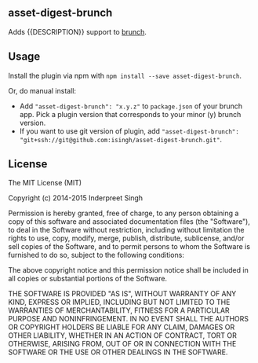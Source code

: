 ## asset-digest-brunch
Adds {{DESCRIPTION}} support to
[brunch](http://brunch.io).

## Usage
Install the plugin via npm with `npm install --save asset-digest-brunch`.

Or, do manual install:

* Add `"asset-digest-brunch": "x.y.z"` to `package.json` of your brunch app.
  Pick a plugin version that corresponds to your minor (y) brunch version.
* If you want to use git version of plugin, add
`"asset-digest-brunch": "git+ssh://git@github.com:isingh/asset-digest-brunch.git"`.

## License

The MIT License (MIT)

Copyright (c) 2014-2015 Inderpreet Singh

Permission is hereby granted, free of charge, to any person obtaining a copy
of this software and associated documentation files (the "Software"), to deal
in the Software without restriction, including without limitation the rights
to use, copy, modify, merge, publish, distribute, sublicense, and/or sell
copies of the Software, and to permit persons to whom the Software is
furnished to do so, subject to the following conditions:

The above copyright notice and this permission notice shall be included in
all copies or substantial portions of the Software.

THE SOFTWARE IS PROVIDED "AS IS", WITHOUT WARRANTY OF ANY KIND, EXPRESS OR
IMPLIED, INCLUDING BUT NOT LIMITED TO THE WARRANTIES OF MERCHANTABILITY,
FITNESS FOR A PARTICULAR PURPOSE AND NONINFRINGEMENT. IN NO EVENT SHALL THE
AUTHORS OR COPYRIGHT HOLDERS BE LIABLE FOR ANY CLAIM, DAMAGES OR OTHER
LIABILITY, WHETHER IN AN ACTION OF CONTRACT, TORT OR OTHERWISE, ARISING FROM,
OUT OF OR IN CONNECTION WITH THE SOFTWARE OR THE USE OR OTHER DEALINGS IN
THE SOFTWARE.
